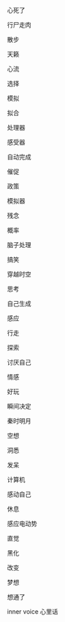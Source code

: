心死了
 
行尸走肉

散步

天籁

心流

选择

模拟

拟合

处理器

感受器

自动完成

催促

政策

模拟器

残念

概率

脑子处理

搞笑

穿越时空

思考

自己生成

感应

行走

探索

讨厌自己

情感

好玩

瞬间决定

秦时明月

空想

洞悉

发呆

计算机

感动自己

休息

感应电动势

直觉

黑化

改变

梦想

想通了

inner voice 心里话